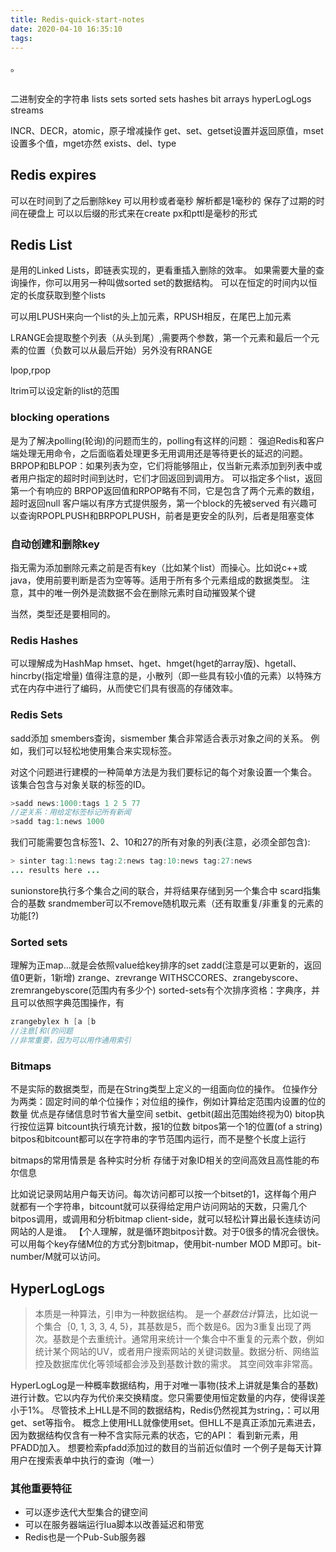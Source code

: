 ```yaml
---
title: Redis-quick-start-notes
date: 2020-04-10 16:35:10
tags:
---
```


。
<!--more-->

## 
二进制安全的字符串
lists
sets
sorted sets
hashes
bit arrays
hyperLogLogs
streams

INCR、DECR，atomic，原子增减操作
get、set、getset设置并返回原值，mset设置多个值，mget亦然
exists、del、type

## Redis expires
可以在时间到了之后删除key
可以用秒或者毫秒
解析都是1毫秒的
保存了过期的时间在硬盘上
可以以后缀的形式来在create
px和pttl是毫秒的形式

## Redis List
是用的Linked Lists，即链表实现的，更看重插入删除的效率。
如果需要大量的查询操作，你可以用另一种叫做sorted set的数据结构。
可以在恒定的时间内以恒定的长度获取到整个lists

可以用LPUSH来向一个list的头上加元素，RPUSH相反，在尾巴上加元素

LRANGE会提取整个列表（从头到尾）,需要两个参数，第一个元素和最后一个元素的位置（负数可以从最后开始）另外没有RRANGE

lpop,rpop

ltrim可以设定新的list的范围

### blocking operations
是为了解决polling(轮询)的问题而生的，polling有这样的问题：
强迫Redis和客户端处理无用命令，之后面临着处理更多无用调用还是等待更长的延迟的问题。
BRPOP和BLPOP：如果列表为空，它们将能够阻止，仅当新元素添加到列表中或者用户指定的超时时间到达时，它们才回返回到调用方。
可以指定多个list，返回第一个有响应的
BRPOP返回值和RPOP略有不同，它是包含了两个元素的数组，超时返回null
客户端以有序方式提供服务，第一个block的先被served
有兴趣可以查询RPOPLPUSH和BRPOPLPUSH，前者是更安全的队列，后者是阻塞变体

### 自动创建和删除key
指无需为添加删除元素之前是否有key（比如某个list）而操心。比如说c++或java，使用前要判断是否为空等等。适用于所有多个元素组成的数据类型。
注意，其中的唯一例外是流数据不会在删除元素时自动摧毁某个键

当然，类型还是要相同的。
### Redis Hashes
可以理解成为HashMap
hmset、hget、hmget(hget的array版)、hgetall、hincrby(指定增量)
值得注意的是，小散列（即一些具有较小值的元素）以特殊方式在内存中进行了编码，从而使它们具有很高的存储效率。
### Redis Sets
sadd添加
smembers查询，sismember
集合非常适合表示对象之间的关系。 例如，我们可以轻松地使用集合来实现标签。

对这个问题进行建模的一种简单方法是为我们要标记的每个对象设置一个集合。 该集合包含与对象关联的标签的ID。
```java
>sadd news:1000:tags 1 2 5 77
//逆关系：用给定标签标记所有新闻
>sadd tag:1:news 1000
```

我们可能需要包含标签1、2、10和27的所有对象的列表(注意，必须全部包含):
```java
> sinter tag:1:news tag:2:news tag:10:news tag:27:news
... results here ...
```
sunionstore执行多个集合之间的联合，并将结果存储到另一个集合中
scard指集合的基数
srandmember可以不remove随机取元素（还有取重复/非重复的元素的功能[?)

### Sorted sets
理解为正map...就是会依照value给key排序的set
zadd(注意是可以更新的，返回值0更新，1新增)
zrange、zrevrange WITHSCCORES、zrangebyscore、zremrangebyscore(范围内有多少个)
sorted-sets有个次排序资格：字典序，并且可以依照字典范围操作，有
```java
zrangebylex h [a [b
//注意[和(的问题
//非常重要，因为可以用作通用索引
```
### Bitmaps
不是实际的数据类型，而是在String类型上定义的一组面向位的操作。
位操作分为两类：固定时间的单个位操作；对位组的操作，例如计算给定范围内设置的位的数量
优点是存储信息时节省大量空间
setbit、getbit(超出范围始终视为0)
bitop执行按位运算
bitcount执行填充计数，报1的位数
bitpos第一个1的位置(of a string)
bitpos和bitcount都可以在字符串的字节范围内运行，而不是整个长度上运行

bitmaps的常用情景是
各种实时分析
存储于对象ID相关的空间高效且高性能的布尔信息

比如说记录网站用户每天访问。每次访问都可以按一个bitset的1，这样每个用户就都有一个字符串，bitcount就可以获得给定用户访问网站的天数，只需几个bitpos调用，或调用和分析bitmap client-side，就可以轻松计算出最长连续访问网站的人是谁。
【个人理解，就是循环跑bitpos计数。对于0很多的情况会很快。
可以用每个key存储M位的方式分割bitmap，使用bit-number MOD M即可。bit-number/M就可以访问。

## HyperLogLogs
>本质是一种算法，引申为一种数据结构。
>是一个*基数估计*算法，比如说一个集合｛0, 1, 3, 3, 4, 5}，其基数是5，而个数是6。因为3重复出现了两次。基数是个去重统计。通常用来统计一个集合中不重复的元素个数，例如统计某个网站的UV，或者用户搜索网站的关键词数量。数据分析、网络监控及数据库优化等领域都会涉及到基数计数的需求。
>其空间效率非常高。

HyperLogLog是一种概率数据结构，用于对唯一事物(技术上讲就是集合的基数)进行计数。它以内存为代价来交换精度。您只需要使用恒定数量的内存，使得误差小于1%。
尽管技术上HLL是不同的数据结构，Redis仍然视其为string，：可以用get、set等指令。
概念上使用HLL就像使用set。但HLL不是真正添加元素进去，因为数据结构仅含有一种不含实际元素的状态，它的API：
看到新元素，用PFADD加入。
想要检索pfadd添加过的数目的当前近似值时
一个例子是每天计算用户在搜索表单中执行的查询（唯一）

### 其他重要特征
+ 可以逐步迭代大型集合的键空间
+ 可以在服务器端运行lua脚本以改善延迟和带宽
+ Redis也是一个Pub-Sub服务器

